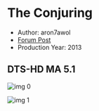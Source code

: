 # The Conjuring

* Author: aron7awol
* [Forum Post](https://www.avsforum.com/threads/bass-eq-for-filtered-movies.2995212/post-58255140)
* Production Year: 2013

## DTS-HD MA 5.1

![img 0](https://i.imgur.com/3orRQxp.jpg)

![img 1](https://i.imgur.com/GFskLKE.png)

